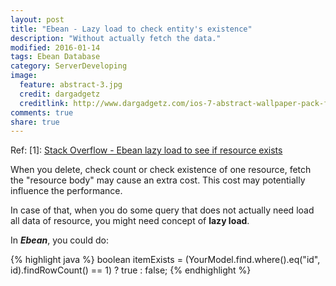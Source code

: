 ```yaml
---
layout: post
title: "Ebean - Lazy load to check entity's existence"
description: "Without actually fetch the data."
modified: 2016-01-14
tags: Ebean Database
category: ServerDeveloping
image:
  feature: abstract-3.jpg
  credit: dargadgetz
  creditlink: http://www.dargadgetz.com/ios-7-abstract-wallpaper-pack-for-iphone-5-and-ipod-touch-retina/
comments: true
share: true
---
```



Ref:
[1]: [Stack Overflow - Ebean lazy load to see if resource exists](http://stackoverflow.com/questions/16936563/ebean-lazy-load-to-see-if-resource-exists)

When you delete, check count or check existence of one resource, fetch the "resource body" may cause an extra cost. This cost may potentially influence the performance.

In case of that, when you do some query that does not actually need load all data of resource, you might need concept of **lazy load**.

In ***Ebean***, you could do:

{% highlight java %}
boolean itemExists
        = (YourModel.find.where().eq("id", id).findRowCount() == 1) ? true : false;
{% endhighlight %}
